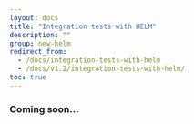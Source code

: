 ```yaml
---
layout: docs
title: "Integration tests with HELM"
description: ""
group: new-helm
redirect_from:
  - /docs/integration-tests-with-helm
  - /docs/v1.2/integration-tests-with-helm/
toc: true
---
```

### Coming soon...
